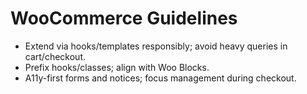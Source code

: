 # WooCommerce Guidelines

- Extend via hooks/templates responsibly; avoid heavy queries in cart/checkout.
- Prefix hooks/classes; align with Woo Blocks.
- A11y-first forms and notices; focus management during checkout.
